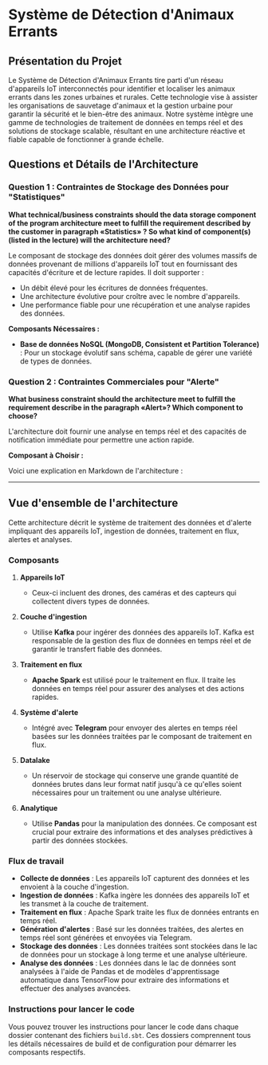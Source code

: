 # Système de Détection d'Animaux Errants

## Présentation du Projet
Le Système de Détection d'Animaux Errants tire parti d'un réseau d'appareils IoT interconnectés pour identifier et localiser les animaux errants dans les zones urbaines et rurales. Cette technologie vise à assister les organisations de sauvetage d'animaux et la gestion urbaine pour garantir la sécurité et le bien-être des animaux. Notre système intègre une gamme de technologies de traitement de données en temps réel et des solutions de stockage scalable, résultant en une architecture réactive et fiable capable de fonctionner à grande échelle.

## Questions et Détails de l'Architecture

### Question 1 : Contraintes de Stockage des Données pour "Statistiques"
**What technical/business constraints should the data storage component of the program architecture meet to fulfill the requirement described by the customer in paragraph «Statistics» ? 
So what kind of component(s) (listed in the lecture) will the architecture need?**

Le composant de stockage des données doit gérer des volumes massifs de données provenant de millions d'appareils IoT tout en fournissant des capacités d'écriture et de lecture rapides. Il doit supporter :

- Un débit élevé pour les écritures de données fréquentes.
- Une architecture évolutive pour croître avec le nombre d'appareils.
- Une performance fiable pour une récupération et une analyse rapides des données.

**Composants Nécessaires :**

- **Base de données NoSQL (MongoDB, Consistent et Partition Tolerance)** : Pour un stockage évolutif sans schéma, capable de gérer une variété de types de données.

### Question 2 : Contraintes Commerciales pour "Alerte"
**What business constraint should the architecture meet to fulfill the requirement describe in the paragraph «Alert»? Which component to choose?**

L'architecture doit fournir une analyse en temps réel et des capacités de notification immédiate pour permettre une action rapide.

**Composant à Choisir :**

Voici une explication en Markdown de l'architecture :

---

## Vue d'ensemble de l'architecture

Cette architecture décrit le système de traitement des données et d'alerte impliquant des appareils IoT, ingestion de données, traitement en flux, alertes et analyses.

### Composants

1. **Appareils IoT**
    - Ceux-ci incluent des drones, des caméras et des capteurs qui collectent divers types de données.
    
2. **Couche d'ingestion**
    - Utilise **Kafka** pour ingérer des données des appareils IoT. Kafka est responsable de la gestion des flux de données en temps réel et de garantir le transfert fiable des données.
    
3. **Traitement en flux**
    - **Apache Spark** est utilisé pour le traitement en flux. Il traite les données en temps réel pour assurer des analyses et des actions rapides.
    
4. **Système d'alerte**
    - Intégré avec **Telegram** pour envoyer des alertes en temps réel basées sur les données traitées par le composant de traitement en flux.
    
5. **Datalake**
    - Un réservoir de stockage qui conserve une grande quantité de données brutes dans leur format natif jusqu'à ce qu'elles soient nécessaires pour un traitement ou une analyse ultérieure.
    
6. **Analytique**
    - Utilise **Pandas** pour la manipulation des données. Ce composant est crucial pour extraire des informations et des analyses prédictives à partir des données stockées.

### Flux de travail

- **Collecte de données** : Les appareils IoT capturent des données et les envoient à la couche d'ingestion.
- **Ingestion de données** : Kafka ingère les données des appareils IoT et les transmet à la couche de traitement.
- **Traitement en flux** : Apache Spark traite les flux de données entrants en temps réel.
- **Génération d'alertes** : Basé sur les données traitées, des alertes en temps réel sont générées et envoyées via Telegram.
- **Stockage des données** : Les données traitées sont stockées dans le lac de données pour un stockage à long terme et une analyse ultérieure.
- **Analyse des données** : Les données dans le lac de données sont analysées à l'aide de Pandas et de modèles d'apprentissage automatique dans TensorFlow pour extraire des informations et effectuer des analyses avancées.

### Instructions pour lancer le code

Vous pouvez trouver les instructions pour lancer le code dans chaque dossier contenant des fichiers `build.sbt`. Ces dossiers comprennent tous les détails nécessaires de build et de configuration pour démarrer les composants respectifs.